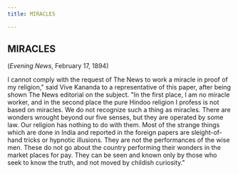 ```yaml
---
title: MIRACLES

---
```





  

## MIRACLES

(*Evening News*, February 17, 1894)

I cannot comply with the request of The News to work a miracle in proof
of my religion," said Vive Kananda to a representative of this paper,
after being shown The News editorial on the subject. "In the first
place, I am no miracle worker, and in the second place the pure Hindoo
religion I profess is not based on miracles. We do not recognize such a
thing as miracles. There are wonders wrought beyond our five senses, but
they are operated by some law. Our religion has nothing to do with them.
Most of the strange things which are done in India and reported in the
foreign papers are sleight-of-hand tricks or hypnotic illusions. They
are not the performances of the wise men. These do not go about the
country performing their wonders in the market places for pay. They can
be seen and known only by those who seek to know the truth, and not
moved by childish curiosity."


